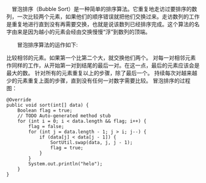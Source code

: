 　冒泡排序（Bubble Sort）是一种简单的排序算法。它重复地走访过要排序的数列，一次比较两个元素，如果他们的顺序错误就把他们交换过来。走访数列的工作是重复地进行直到没有再需要交换，也就是说该数列已经排序完成。这个算法的名字由来是因为越小的元素会经由交换慢慢“浮”到数列的顶端。

　　冒泡排序算法的运作如下:

 比较相邻的元素。如果第一个比第二个大，就交换他们两个。
 对每一对相邻元素作同样的工作，从开始第一对到结尾的最后一对。在这一点，最后的元素应该会是最大的数。
 针对所有的元素重复以上的步骤，除了最后一个。
 持续每次对越来越少的元素重复上面的步骤，直到没有任何一对数字需要比较。
冒泡排序的过程图：

	@Override
	public void sort(int[] data) {
		Boolean flag = true;
		// TODO Auto-generated method stub
		for (int i = 0; i < data.length && flag; i++) {
			flag = false;
			for (int j = data.length - 1; j > i; j--) {
				if (data[j] < data[j - 1]) {
					SortUtil.swap(data, j, j - 1);
					flag = true;
				}
			}
			System.out.println("helo");
		}
	}